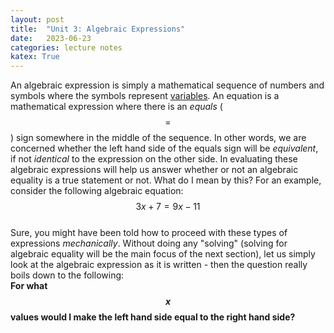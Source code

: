 ```yaml
---
layout: post
title:  "Unit 3: Algebraic Expressions"
date:   2023-06-23
categories: lecture notes
katex: True
---
```


An algebraic expression is simply a mathematical sequence of numbers and symbols where the symbols represent [variables](https://chrisdongwon.github.io/Algebra1-Review-LoyolaSummer23/lecture/notes/2023/06/21/unit2.html). An equation is a mathematical expression where there is an _equals_ ($$=$$) sign somewhere in the middle of the sequence. In other words, we are concerned whether the left hand side of the equals sign will be _equivalent_, if not _identical_ to the expression on the other side. In evaluating these algebraic expressions will help us answer whether or not an algebraic equality is a true statement or not. What do I mean by this? For an example, consider the following algebraic equation:  
$$3x + 7 = 9x - 11$$  
Sure, you might have been told how to proceed with these types of expressions _mechanically_. Without doing any "solving" (solving for algebraic equality will be the main focus of the next section), let us simply look at the algebraic expression as it is written - then the question really boils down to the following:  
**For what $$x$$ values would I make the left hand side equal to the right hand side?**
